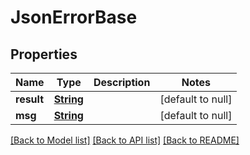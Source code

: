 # JsonErrorBase
## Properties

Name | Type | Description | Notes
------------ | ------------- | ------------- | -------------
**result** | [**String**](string.md) |  | [default to null]
**msg** | [**String**](string.md) |  | [default to null]

[[Back to Model list]](../README.md#documentation-for-models) [[Back to API list]](../README.md#documentation-for-api-endpoints) [[Back to README]](../README.md)

